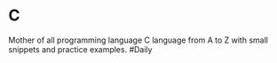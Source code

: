 # C
Mother of all programming language
C language from A to Z with small snippets and practice examples. #Daily


